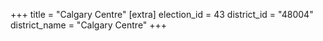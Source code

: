 +++
title = "Calgary Centre"
[extra]
election_id = 43
district_id = "48004"
district_name = "Calgary Centre"
+++
